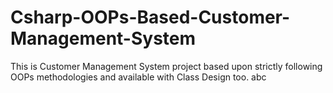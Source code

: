 # Csharp-OOPs-Based-Customer-Management-System
This is Customer Management System project based upon strictly following OOPs methodologies and available with Class Design too.
abc
